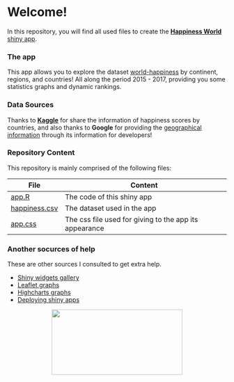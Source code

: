 # Welcome!

In this repository, you will find all used files to create the [**Happiness World** shiny app](https://cecileon07.shinyapps.io/world_happiness/).


### The app

This app allows you to explore the dataset [world-happiness](https://www.kaggle.com/unsdsn/world-happiness) by continent, regions, and countries! All along the period 2015 - 2017, providing you some statistics graphs and dynamic rankings. 


### Data Sources

Thanks to [**Kaggle**](https://www.kaggle.com/) for share the information of happiness scores by countries, and also thanks to **Google** for providing the [geographical information](https://developers.google.com/public-data/docs/canonical/countries_csv
) through its information for developers!


### Repository Content

This repository is mainly comprised of the following files:

|   File    |   Content   |
|-----------|-------------|
|[app.R](https://github.com/STAT545-UBC-students/hw08-CeciliaLe07/blob/master/app/app.R)| The code of this shiny app |
|[happiness.csv](https://github.com/STAT545-UBC-students/hw08-CeciliaLe07/blob/master/app/happiness.csv)| The dataset used in the app|
|[app.css](https://github.com/STAT545-UBC-students/hw08-CeciliaLe07/blob/master/app/www/app.css)| The css file used for giving to the app its appearance|


### Another socurces of help

These are other sources I consulted to get extra help.

+ [Shiny widgets gallery](https://shiny.rstudio.com/gallery/widget-gallery.html)
+ [Leaflet graphs](https://rstudio.github.io/leaflet/popups.html)
+ [Highcharts graphs](https://api.highcharts.com/highcharts/series)
+ [Deploying shiny apps](http://www.shinyapps.io/)

<p align="center">
<img src="https://media.giphy.com/media/26AHyxxCItIbFijLO/giphy.gif" width="300" height="150"/>
</p>
